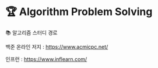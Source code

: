 # 🏆 Algorithm Problem Solving

📚 알고리즘 스터디 경로

백준 온라인 저지 : https://www.acmicpc.net/

인프런 : https://www.inflearn.com/

